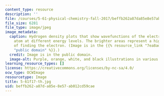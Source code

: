 ```yaml
---
content_type: resource
description: ''
file: /courses/5-61-physical-chemistry-fall-2017/beffb262a87da85e8e57ab012cd59cae_5-61f17-th.jpg
file_size: 6281
file_type: image/jpeg
image_metadata:
  caption: Hydrogen density plots that show wavefunctions of the electron in a hydrogen
    atom at different energy levels. The brighter areas represent a higher probability
    of finding the electron. (Image is in the {{% resource_link "7ea8adee-4ee6-4fb7-ba21-bfdae4fadee1"
    "public domain" %}}.)
  credit: Image is in the public domain.
  image-alt: Purple, orange, white, and black illustrations in various shapes.
learning_resource_types: []
license: https://creativecommons.org/licenses/by-nc-sa/4.0/
ocw_type: OCWImage
resourcetype: Image
title: 5-61f17-th.jpg
uid: beffb262-a87d-a85e-8e57-ab012cd59cae
---
```

